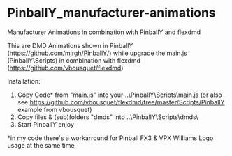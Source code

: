 # PinballY_manufacturer-animations
Manufacturer Animations in combination with PinballY and flexdmd

This are DMD Animations shown in PinballY (https://github.com/mjrgh/PinballY/) while upgrade the main.js (PinballY\Scripts\) in combination with flexdmd (https://github.com/vbousquet/flexdmd)

Installation:
1. Copy Code* from "main.js" into your ..\PinballY\Scripts\main.js (or also see https://github.com/vbousquet/flexdmd/tree/master/Scripts/PinballY example from vbousquet)
2. Copy files & (sub)folders "dmds" into ..\PinballY\Scripts\dmds\
3. Start PinballY enjoy

*in my code there´s a workarround for Pinball FX3 & VPX Williams Logo usage at the same time
